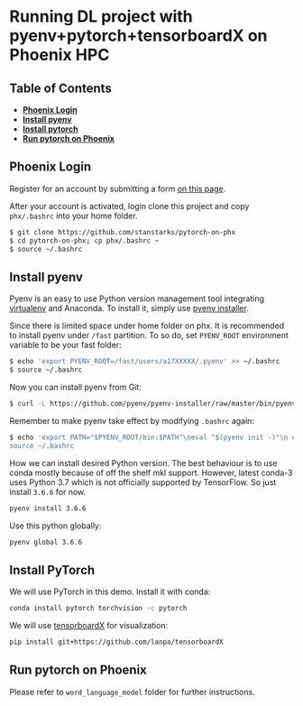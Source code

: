 # Running DL project with pyenv+pytorch+tensorboardX on Phoenix HPC

## Table of Contents

* **[Phoenix Login](#phoenix-login)**
* **[Install pyenv](#install-pyenv)**
* **[Install pytorch](#install-pytorch)**
* **[Run pytorch on Phoenix](#run-pytorch-on-phoenix)**

## Phoenix Login
Register for an account by submitting a form [on this page](https://www.adelaide.edu.au/phoenix/register/).

After your account is activated, login clone this project and copy `phx/.bashrc` into your home folder.

```sh
$ git clone https://github.com/stanstarks/pytorch-on-phx
$ cd pytorch-on-phx; cp phx/.bashrc ~
$ source ~/.bashrc
```

## Install pyenv
Pyenv is an easy to use Python version management tool integrating [virtualenv](https://github.com/pyenv/pyenv-virtualenv) and Anaconda. To install it, simply use [pyenv installer](https://github.com/pyenv/pyenv-installer).

Since there is limited space under home folder on phx. It is recommended to install pyenv under `/fast` partition. To so do, set `PYENV_ROOT` environment variable to be your fast folder:

```sh
$ echo 'export PYENV_ROOT=/fast/users/a17XXXXX/.pyenv' >> ~/.bashrc
$ source ~/.bashrc
```

Now you can install pyenv from Git:


```sh
$ curl -L https://github.com/pyenv/pyenv-installer/raw/master/bin/pyenv-installer | bash
```

Remember to make pyenv take effect by modifying `.bashrc` again:

```sh
$ echo 'export PATH="$PYENV_ROOT/bin:$PATH"\neval "$(pyenv init -)"\n eval "$(pyenv virtualenv-init -)"
source ~/.bashrc
```

How we can install desired Python version. The best behaviour is to use conda mostly because of off the shelf mkl support. However, latest conda-3 uses Python 3.7 which is not officially supported by TensorFlow. So just install `3.6.6` for now.

```sh
pyenv install 3.6.6
```

Use this python globally:

```sh
pyenv global 3.6.6
```

## Install PyTorch
We will use PyTorch in this demo. Install it with conda:

```sh
conda install pytorch torchvision -c pytorch
```

We will use [tensorboardX](https://github.com/lanpa/tensorboardX) for visualization:

```sh
pip install git+https://github.com/lanpa/tensorboardX
```

## Run pytorch on Phoenix
Please refer to `word_language_model` folder for further instructions.
